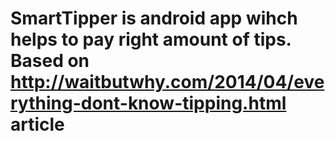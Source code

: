 # SmartTipper is android app wihch helps to pay right amount of tips. Based on http://waitbutwhy.com/2014/04/everything-dont-know-tipping.html article
